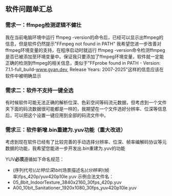 ## 软件问题单汇总

### 需求一：ffmpeg检测逻辑不健壮
我在当前电脑环境中运行 ffmpeg -version的命令后，已经可以显示出ffmpeg的信息，但是软件仍然提示"FFmpeg not found in PATH"
我希望您进一步改善对ffmpeg环境变量的支持，在程序启动时就运行 ffmpeg -version命令检测ffmpeg是否已被添加至环境变量中。保证我只要添加了ffmpeg环境变量，软件就一定能正确的检测到ffmpeg的相关信息，类似于"FFprobe found in PATH - Version: 7.1.1-full_build-www.gyan.dev, Release Years: 2007-2025"这样的信息应该在软件中被明确显示


### 需求二：软件不支持一键全选
有时候软件可能无法正确的解析位深、色彩空间等码流元数据，但考虑到一个文件夹下面的码流数据很可能都是一样的，我期望在一个文件选好分辨率、位深等信息后，可以把这个设置一键应用到全部的码流文件中。

### 需求三：软件新增.bin重建为.yuv功能（重大改进）
考虑到现在软件已经有了比较完善的手动选择分辨率、位深、帧率编解码协议等元数据的功能，我希望您能进一步开发出.bin重建为.yuv的功能

YUV**必须**遵循如下命名规范：
- (序列代号)_(比特位深)bit_(场景描述名)_(分辨率)_(帧率)fps_420p/yuv420p10le.yuv
示例合法文件名：
- 05_8bit_IndoorTexture_3840x2160_30fps_420p.yuv
- A00_10bit_Sanitationer_1920x1080_30fps_yuv420p10le.yuv
